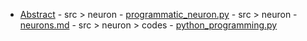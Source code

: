 - [Abstract](./abstract.md)
		- src > neuron
		- [programmatic_neuron.py](./src/neuron/programmatic_neuron.py)
		- src > neuron
		- [neurons.md](./src/neuron/neurons.md)
			- src > neuron > codes
			- [python_programming.py](./src/neuron/codes/python_programming.py)
